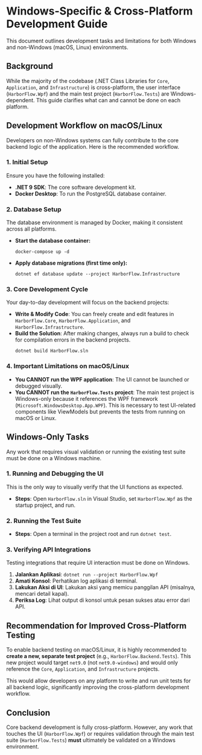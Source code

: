 # Windows-Specific & Cross-Platform Development Guide

This document outlines development tasks and limitations for both Windows and non-Windows (macOS, Linux) environments.

## Background

While the majority of the codebase (.NET Class Libraries for `Core`, `Application`, and `Infrastructure`) is cross-platform, the user interface (`HarborFlow.Wpf`) and the main test project (`HarborFlow.Tests`) are Windows-dependent. This guide clarifies what can and cannot be done on each platform.

## Development Workflow on macOS/Linux

Developers on non-Windows systems can fully contribute to the core backend logic of the application. Here is the recommended workflow.

### 1. Initial Setup

Ensure you have the following installed:
- **.NET 9 SDK**: The core software development kit.
- **Docker Desktop**: To run the PostgreSQL database container.

### 2. Database Setup

The database environment is managed by Docker, making it consistent across all platforms.

- **Start the database container:**
  ```shell
  docker-compose up -d
  ```
- **Apply database migrations (first time only):**
  ```shell
  dotnet ef database update --project HarborFlow.Infrastructure
  ```

### 3. Core Development Cycle

Your day-to-day development will focus on the backend projects:

- **Write & Modify Code**: You can freely create and edit features in `HarborFlow.Core`, `HarborFlow.Application`, and `HarborFlow.Infrastructure`.
- **Build the Solution**: After making changes, always run a build to check for compilation errors in the backend projects.
  ```shell
  dotnet build HarborFlow.sln
  ```

### 4. Important Limitations on macOS/Linux

- **You CANNOT run the WPF application**: The UI cannot be launched or debugged visually.
- **You CANNOT run the `HarborFlow.Tests` project**: The main test project is Windows-only because it references the WPF framework (`Microsoft.WindowsDesktop.App.WPF`). This is necessary to test UI-related components like ViewModels but prevents the tests from running on macOS or Linux.

## Windows-Only Tasks

Any work that requires visual validation or running the existing test suite must be done on a Windows machine.

### 1. Running and Debugging the UI

This is the only way to visually verify that the UI functions as expected.

- **Steps**: Open `HarborFlow.sln` in Visual Studio, set `HarborFlow.Wpf` as the startup project, and run.

### 2. Running the Test Suite

- **Steps**: Open a terminal in the project root and run `dotnet test`.

### 3. Verifying API Integrations

Testing integrations that require UI interaction must be done on Windows.

1.  **Jalankan Aplikasi**: `dotnet run --project HarborFlow.Wpf`
2.  **Amati Konsol**: Perhatikan log aplikasi di terminal.
3.  **Lakukan Aksi di UI**: Lakukan aksi yang memicu panggilan API (misalnya, mencari detail kapal).
4.  **Periksa Log**: Lihat output di konsol untuk pesan sukses atau error dari API.

## Recommendation for Improved Cross-Platform Testing

To enable backend testing on macOS/Linux, it is highly recommended to **create a new, separate test project** (e.g., `HarborFlow.Backend.Tests`). This new project would target `net9.0` (not `net9.0-windows`) and would only reference the `Core`, `Application`, and `Infrastructure` projects. 

This would allow developers on any platform to write and run unit tests for all backend logic, significantly improving the cross-platform development workflow.

## Conclusion

Core backend development is fully cross-platform. However, any work that touches the UI (`HarborFlow.Wpf`) or requires validation through the main test suite (`HarborFlow.Tests`) **must** ultimately be validated on a Windows environment.